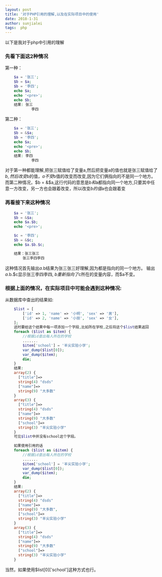 ```yaml
---
layout: post
title: '对于PHP引用的理解,以及在实际项目中的使用'
date: 2018-1-31 
author: sunjialei
tags:  php
---
```


以下是我对于php中引用的理解

### 先看下面这2种情况

第一种：
```php
	$a = '张三';
	$b = $a;
	$b = '李四';
	echo $a;
	echo '<pre>';
	echo $b;
	结果:	张三
			李四	
```

第二种：
```php
	$a = '张三';
	$b = &$a;
	$b = '李四';
	echo $a;
	echo '<pre>';
	echo $b;
	结果:	李四
			李四	
```

对于第一种都能理解,把张三赋值给了变量a,然后把变量a的值也就是张三赋值给了$b,然后改变$b的值，$a不受$b值的改变而改变,因为它们俩指向的不是同一个地方。
而第二种情况，$b = &$a,这行代码的意思是$b和$a都指向同一个地方,只要其中任意一方改变，另一方也会跟着改变，所以改变$b的值$a也会跟着变

### 再看接下来这种情况

```php
	$a = '张三';
	$b = &$a;
	echo $a.$b;
	echo '<pre>';

	$c = '李四';
	$b = &$c;
	echo $a.$b.$c;

	结果：张三张三
		张三李四李四
```
这种情况首先输出$a.$b结果为张三张三好理解,因为都是指向的同一个地方。 输出$a.$b.$c显示张三李四李四, $b重新指向了$c所在的变量内容，而$a不变。

### 根据上面的情况，在实际项目中可能会遇到这种情况:
从数据库中查出的结果如:
```php
	$list = [
		['id' => 1, 'name' => '小明', 'sex' => '男'],
		['id' => 2, 'name' => '小丽', 'sex' => '女'],
	];
	这时要给这个结果中每一项添加一个字段,比如所在学校,之后将这个$list结果返回
    foreach ($list as $item) {
		//根据id查出每人所在的学校
		.......
		$item['school'] = '羊尖实验小学';
		var_dump($list[0]);
		var_dump($item);
		die;
    }
	结果:
	array(2) {
	  ["title"]=>
	  string(4) "dsds"
	  ["name"]=>
	  string(9) "大多数"
	}
	array(3) {
	  ["title"]=>
	  string(4) "dsds"
	  ["name"]=>
	  string(9) "大多数"
	  ["school"]=>
	  string(3) "羊尖实验小学"
	}
	可见$list中并没有school这个字段。
	
	如果使用引用的话
	foreach ($list as &$item) {
		//根据id查出每人所在的学校
		.......
		$item['school'] = '羊尖实验小学';
		var_dump($list[0]);
		var_dump($item);
		die;
    }
	结果:
	array(2) {
	  ["title"]=>
	  string(4) "dsds"
	  ["name"]=>
	  string(9) "大多数",
	  ["school"]=>
	  string(3) "羊尖实验小学"
	}
	array(3) {
	  ["title"]=>
	  string(4) "dsds"
	  ["name"]=>
	  string(9) "大多数"
	  ["school"]=>
	  string(3) "羊尖实验小学"
	}
```
当然，如果使用$list[0]['school']这种方式也行。